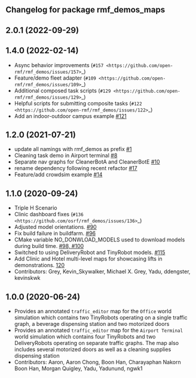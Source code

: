 ## Changelog for package rmf_demos_maps

2.0.1 (2022-09-29)
------------------

1.4.0 (2022-02-14)
------------------
* Async behavior improvements (`#157 <https://github.com/open-rmf/rmf_demos/issues/157>`_)
* Feature/demo fleet adapter (`#109 <https://github.com/open-rmf/rmf_demos/issues/109>`_)
* Additional composed task scripts (`#129 <https://github.com/open-rmf/rmf_demos/issues/129>`_)
* Helpful scripts for submitting composite tasks (`#122 <https://github.com/open-rmf/rmf_demos/issues/122>`_)
* Add an indoor-outdoor campus example [#121](https://github.com/open-rmf/rmf_demos/pull/121)

1.2.0 (2021-07-21)
------------------
* update all namings with rmf_demos as prefix [#1](https://github.com/open-rmf/rmf_demos/pull/1)
* Cleaning task demo in Airport terminal [#8](https://github.com/open-rmf/rmf_demos/pull/8)
* Separate nav graphs for CleanerBotA and CleanerBotE [#10](https://github.com/open-rmf/rmf_demos/pull/10)
* rename dependency following recent refactor [#17](https://github.com/open-rmf/rmf_demos/pull/17)
* Feature/add crowdsim example [#14](https://github.com/open-rmf/rmf_demos/pull/14)

1.1.0 (2020-09-24)
------------------
* Triple H Scenario
* Clinic dashboard fixes (`#136 <https://github.com/osrf/rmf_demos/issues/136>`_)
* Adjusted model orientations. [#90](https://github.com/osrf/rmf_demos/pull/90)
* Fix build failure in buildfarm. [#96](https://github.com/osrf/rmf_demos/pull/96)
* CMake variable NO_DONWLOAD_MODELS used to download models during build time. [#98, #100](https://github.com/osrf/rmf_demos/pull/98)
* Switched to using DeliveryRobot and TinyRobot models. [#115](https://github.com/osrf/rmf_demos/pull/115)
* Add Clinic and Hotel multi-level maps for showcasing lifts in demonstrations. [120](https://github.com/osrf/rmf_demos/pull/120)
* Contributors: Grey, Kevin_Skywalker, Michael X. Grey, Yadu, ddengster, kevinskwk

1.0.0 (2020-06-24)
------------------
* Provides an annotated `traffic_editor` map for the `Office` world simulation which contains two TinyRobots operating on a single traffic graph, a beverage dispensing station and two motorized doors
* Provides an annotated `traffic_editor` map for the `Airport Terminal` world simulation which contains four TinyRobots and two DeliveryRobots operating on separate traffic graphs. The map also includes several motorized doors as well as a cleaning supplies dispensing station
* Contributors: Aaron, Aaron Chong, Boon Han, Charayaphan Nakorn Boon Han, Morgan Quigley, Yadu, Yadunund, ngwk1
